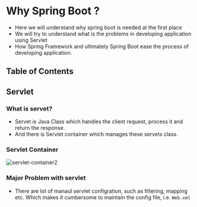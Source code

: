 # Why Spring Boot ?

- Here we will understand why spring boot is needed at the first place
- We will try to understand what is the problems in developing application using Servlet
- How Spring Framework and ultimately Spring Boot ease the process of developing application.

## Table of Contents





## Servlet
### What is servet?
- Servet is Java Class which handles the client request, process it and return the response.
- And there is Servlet container which manages these servets class.
### Servlet Container

   ![servlet-container2](https://github.com/user-attachments/assets/a3559071-84bb-4a83-aeec-0d3e5eed4e49)

### Major Problem with servlet 
- There are lot of manaul servlet configration, such as filtering, mapping etc. Which makes it cumbersome to maintain the config file, i.e. `Web.xml` 


